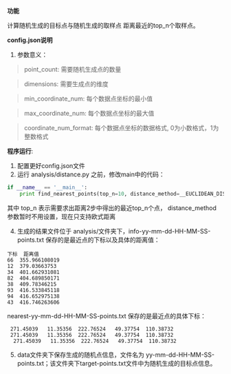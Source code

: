 __功能__

计算随机生成的目标点与随机生成的取样点 距离最近的top_n个取样点。

__config.json说明__

1. 参数意义：
> point_count: 需要随机生成点的数量

> dimensions: 需要生成点的维度

> min_coordinate_num: 每个数据点坐标的最小值

> max_coordinate_num: 每个数据点坐标的最大值

> coordinate_num_format: 每个数据点坐标的数据格式, 0为小数格式，1为整数格式


__程序运行__:
1. 配置更好config.json文件
3. 运行 analysis/distance.py 之前，修改main中的代码：
```python
if __name__ == '__main__':
    print find_nearest_points(top_n=10, distance_method=__EUCLIDEAN_DISTANCE)
```
其中 top_n 表示需要求出距离2步中得出的最近top_n个点， distance_method 参数暂时不用设置，现在只支持欧式距离

4. 生成的结果文件位于 analysis/文件夹下，info-yy-mm-dd-HH-MM-SS-points.txt 保存的是最近点的下标以及具体的距离值：
```text
下标  距离值
66	355.966108019
12	379.03663753
34	401.662931081
82	404.689850171
38	409.78346215
93	416.533845118
94	416.652975138
43	416.746263606
```
nearest-yy-mm-dd-HH-MM-SS-points.txt 保存的是最近点的具体下标：
```text
 271.45039   11.35356  222.76524   49.37754  110.38732
 271.45039   11.35356  222.76524   49.37754  110.38732
  271.45039   11.35356  222.76524   49.37754  110.38732
```

5. data文件夹下保存生成的随机点信息，文件名为 yy-mm-dd-HH-MM-SS-points.txt；该文件夹下target-points.txt文件中为随机生成的目标点信息。